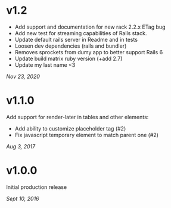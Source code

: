 # v1.2

* Add support and documentation for new rack 2.2.x ETag bug
* Add new test for streaming capabilities of Rails stack.
* Update default rails server in Readme and in tests
* Loosen dev dependencies (rails and bundler)
* Removes sprockets from dumy app to better support Rails 6
* Update build matrix ruby version (+add 2.7)
* Update my last name <3

_Nov 23, 2020_

# v1.1.0

Add support for render-later in tables and other elements:
* Add ability to customize placeholder tag (#2)
* Fix javascript temporary element to match parent one (#2)

_Aug 3, 2017_

# v1.0.0

Initial production release

_Sept 10, 2016_